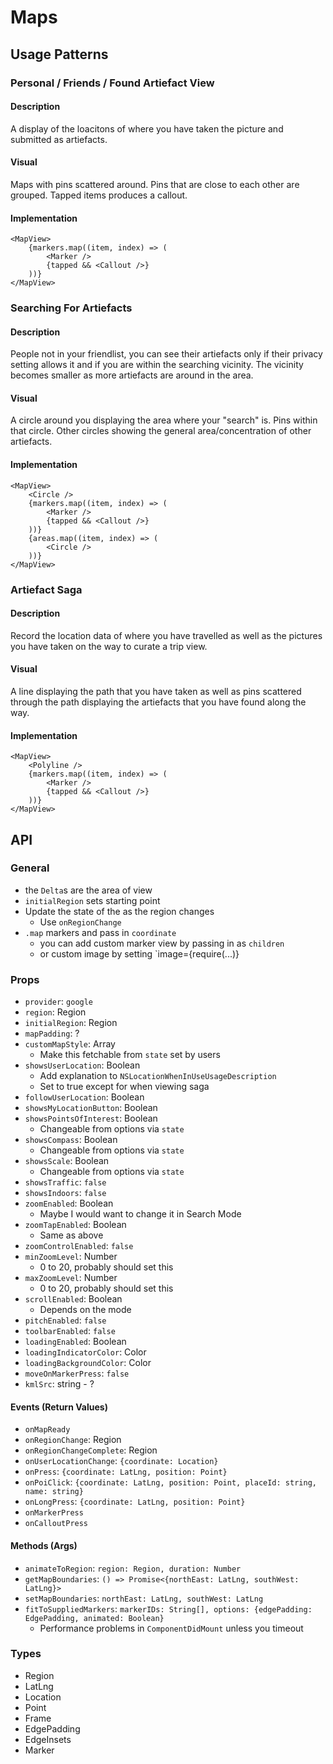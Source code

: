 # Maps

## Usage Patterns

### Personal / Friends / Found Artiefact View

#### Description

A display of the loacitons of where you have taken the picture and submitted as artiefacts.

#### Visual

Maps with pins scattered around. Pins that are close to each other are grouped.
Tapped items produces a callout.

#### Implementation

```
<MapView>
    {markers.map((item, index) => (
        <Marker />
        {tapped && <Callout />}
    ))}
</MapView>
```

### Searching For Artiefacts

#### Description

People not in your friendlist, you can see their artiefacts only if their privacy setting allows it and if you are within the searching vicinity. The vicinity becomes smaller as more artiefacts are around in the area.

#### Visual

A circle around you displaying the area where your "search" is. Pins within that circle.
Other circles showing the general area/concentration of other artiefacts.

#### Implementation

```
<MapView>
    <Circle />
    {markers.map((item, index) => (
        <Marker />
        {tapped && <Callout />}
    ))}
    {areas.map((item, index) => (
        <Circle />
    ))}
</MapView>
```

### Artiefact Saga

#### Description

Record the location data of where you have travelled as well as the pictures you have taken on the way to curate a trip view.

#### Visual

A line displaying the path that you have taken as well as pins scattered through the path displaying the artiefacts that you have found along the way.

#### Implementation

```
<MapView>
    <Polyline />
    {markers.map((item, index) => (
        <Marker />
        {tapped && <Callout />}
    ))}
</MapView>
```

## API

### General

- the `Delta`s are the area of view
- `initialRegion` sets starting point
- Update the state of the as the region changes
  - Use `onRegionChange`
- `.map` markers and pass in `coordinate`
  - you can add custom marker view by passing in as `children`
  - or custom image by setting `image={require(...)}

### <MapView />

### Props

- `provider`: `google`
- `region`: Region
- `initialRegion`: Region
- `mapPadding`: ?
- `customMapStyle`: Array
  - Make this fetchable from `state` set by users
- `showsUserLocation`: Boolean
  - Add explanation to `NSLocationWhenInUseUsageDescription`
  - Set to true except for when viewing saga
- `followUserLocation`: Boolean
- `showsMyLocationButton`: Boolean
- `showsPointsOfInterest`: Boolean
  - Changeable from options via `state`
- `showsCompass`: Boolean
  - Changeable from options via `state`
- `showsScale`: Boolean
  - Changeable from options via `state`
- `showsTraffic`: `false`
- `showsIndoors`: `false`
- `zoomEnabled`: Boolean
  - Maybe I would want to change it in Search Mode
- `zoomTapEnabled`: Boolean
  - Same as above
- `zoomControlEnabled`: `false`
- `minZoomLevel`: Number
  - 0 to 20, probably should set this
- `maxZoomLevel`: Number
  - 0 to 20, probably should set this
- `scrollEnabled`: Boolean
  - Depends on the mode
- `pitchEnabled`: `false`
- `toolbarEnabled`: `false`
- `loadingEnabled`: Boolean
- `loadingIndicatorColor`: Color
- `loadingBackgroundColor`: Color
- `moveOnMarkerPress`: `false`
- `kmlSrc`: string - ?

#### Events (Return Values)

- `onMapReady`
- `onRegionChange`: Region
- `onRegionChangeComplete`: Region
- `onUserLocationChange`: `{coordinate: Location}`
- `onPress`: `{coordinate: LatLng, position: Point}`
- `onPoiClick`: `{coordinate: LatLng, position: Point, placeId: string, name: string}`
- `onLongPress`: `{coordinate: LatLng, position: Point}`
- `onMarkerPress`
- `onCalloutPress`

#### Methods (Args)

- `animateToRegion`: `region: Region, duration: Number`
- `getMapBoundaries`: `() => Promise<{northEast: LatLng, southWest: LatLng}>`
- `setMapBoundaries`: `northEast: LatLng, southWest: LatLng`
- `fitToSuppliedMarkers`: `markerIDs: String[], options: {edgePadding: EdgePadding, animated: Boolean}`
  - Performance problems in `ComponentDidMount` unless you timeout

### Types

- Region
- LatLng
- Location
- Point
- Frame
- EdgePadding
- EdgeInsets
- Marker
